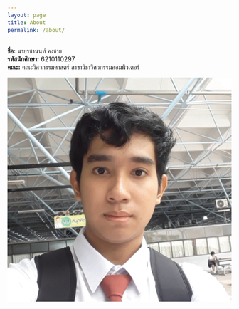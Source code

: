 ```yaml
---
layout: page
title: About
permalink: /about/
---
```


**ชื่อ:** นายรชานนท์ คงชาย  
**รหัสนักศึกษา:** 6210110297  
**คณะ:** คณะวิศวกรรมศาสตร์ สาขาวิชาวิศวกรรมคอมพิวเตอร์  
  
![My profile pic](https://raw.githubusercontent.com/6210110297/3SB01-Rachanon-CMS-Web/master/pictures/104491575_3163272333732871_7255461651550202179_n.jpg)

